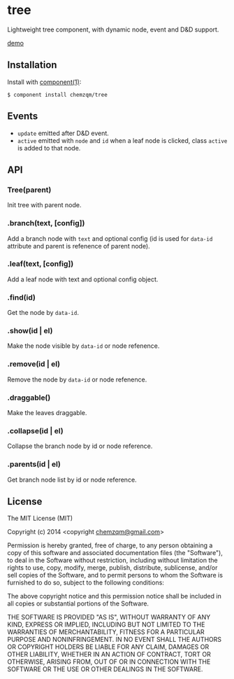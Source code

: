 # tree

  Lightweight tree component, with dynamic node, event and D&D support.

  [demo](http://chemzqm.github.io/tree/)

## Installation

  Install with [component(1)](http://component.io):

    $ component install chemzqm/tree

## Events

* `update` emitted after D&D event.
* `active` emitted with `node` and `id` when a leaf node is clicked, class `active` is added to that node.

## API

### Tree(parent)

Init tree with parent node.

### .branch(text, [config])

Add a branch node with `text` and optional config (id is used for `data-id` attribute and parent is refenence of parent node).

### .leaf(text, [config])

Add a leaf node with text and optional config object.

### .find(id)

Get the node by `data-id`.

### .show(id | el)

Make the node visible by `data-id` or node refenence.

### .remove(id | el)

Remove the node by `data-id` or node refenence.

### .draggable()

Make the leaves draggable.

### .collapse(id | el)

Collapse the branch node by id or node reference.

### .parents(id | el)

Get branch node list by id or node reference.

## License

  The MIT License (MIT)

  Copyright (c) 2014 <copyright chemzqm@gmail.com>

  Permission is hereby granted, free of charge, to any person obtaining a copy
  of this software and associated documentation files (the "Software"), to deal
  in the Software without restriction, including without limitation the rights
  to use, copy, modify, merge, publish, distribute, sublicense, and/or sell
  copies of the Software, and to permit persons to whom the Software is
  furnished to do so, subject to the following conditions:

  The above copyright notice and this permission notice shall be included in
  all copies or substantial portions of the Software.

  THE SOFTWARE IS PROVIDED "AS IS", WITHOUT WARRANTY OF ANY KIND, EXPRESS OR
  IMPLIED, INCLUDING BUT NOT LIMITED TO THE WARRANTIES OF MERCHANTABILITY,
  FITNESS FOR A PARTICULAR PURPOSE AND NONINFRINGEMENT. IN NO EVENT SHALL THE
  AUTHORS OR COPYRIGHT HOLDERS BE LIABLE FOR ANY CLAIM, DAMAGES OR OTHER
  LIABILITY, WHETHER IN AN ACTION OF CONTRACT, TORT OR OTHERWISE, ARISING FROM,
  OUT OF OR IN CONNECTION WITH THE SOFTWARE OR THE USE OR OTHER DEALINGS IN
  THE SOFTWARE.
